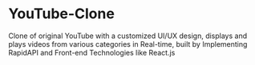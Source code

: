 # YouTube-Clone
Clone of original YouTube with a customized UI/UX design, displays and plays videos from various categories in Real-time, built by Implementing RapidAPI and Front-end Technologies like React.js

